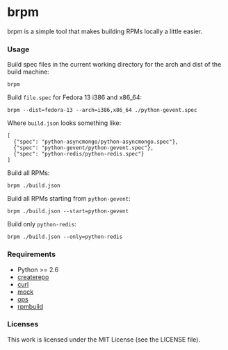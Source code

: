 brpm
====

brpm is a simple tool that makes building RPMs locally a little easier.

### Usage

Build spec files in the current working directory for the arch and dist of the
build machine:

    brpm

Build `file.spec` for Fedora 13 i386 and x86\_64:

    brpm --dist=fedora-13 --arch=i386,x86_64 ./python-gevent.spec

Where `build.json` looks something like:

    [
      {"spec": "python-asyncmongo/python-asyncmongo.spec"},
      {"spec": "python-gevent/python-gevent.spec"},
      {"spec": "python-redis/python-redis.spec"}
    ]

Build all RPMs:

    brpm ./build.json

Build all RPMs starting from `python-gevent`:

    brpm ./build.json --start=python-gevent

Build only `python-redis`:

    brpm ./build.json --only=python-redis

### Requirements

* Python >= 2.6
* [createrepo](https://admin.fedoraproject.org/pkgdb/acls/name/createrepo)
* [curl](https://admin.fedoraproject.org/pkgdb/acls/name/curl)
* [mock](https://admin.fedoraproject.org/pkgdb/acls/name/mock)
* [ops](https://github.com/opsdojo/ops)
* [rpmbuild](https://admin.fedoraproject.org/pkgdb/acls/name/rpm)

### Licenses

This work is licensed under the MIT License (see the LICENSE file).
